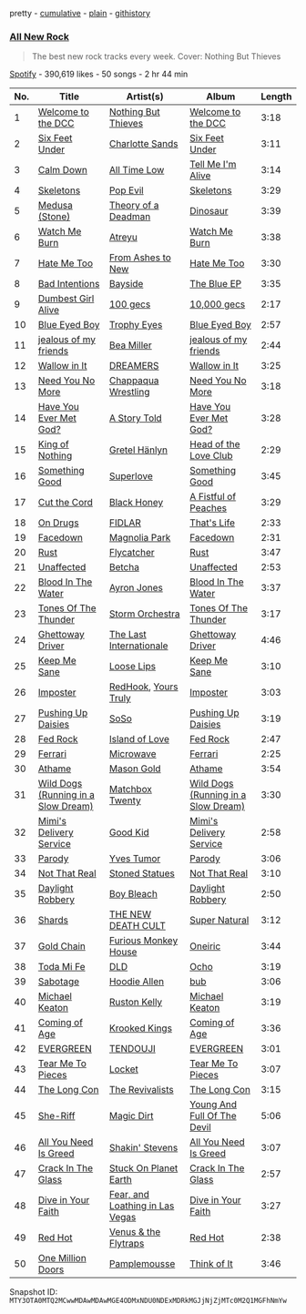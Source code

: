 pretty - [cumulative](/playlists/cumulative/37i9dQZF1DWZryfp6NSvtz.md) - [plain](/playlists/plain/37i9dQZF1DWZryfp6NSvtz) - [githistory](https://github.githistory.xyz/mackorone/spotify-playlist-archive/blob/main/playlists/plain/37i9dQZF1DWZryfp6NSvtz)

### [All New Rock](https://open.spotify.com/playlist/37i9dQZF1DWZryfp6NSvtz)

> The best new rock tracks every week\. Cover: Nothing But Thieves

[Spotify](https://open.spotify.com/user/spotify) - 390,619 likes - 50 songs - 2 hr 44 min

| No. | Title | Artist(s) | Album | Length |
|---|---|---|---|---|
| 1 | [Welcome to the DCC](https://open.spotify.com/track/0ZImVxesVZIydOnwTMSWOK) | [Nothing But Thieves](https://open.spotify.com/artist/1kDGbuxWknIKx4FlgWxiSp) | [Welcome to the DCC](https://open.spotify.com/album/5Os5j39zKEfpvKL11TtfYE) | 3:18 |
| 2 | [Six Feet Under](https://open.spotify.com/track/2Q9pJ2YJOB6jENpyqqkqZf) | [Charlotte Sands](https://open.spotify.com/artist/2cAXhrWAztXGwk6r15ibW2) | [Six Feet Under](https://open.spotify.com/album/5ouxbPTfPDOnC70GIkZ27F) | 3:11 |
| 3 | [Calm Down](https://open.spotify.com/track/72zjYe2aysOkIR7l6KQIhR) | [All Time Low](https://open.spotify.com/artist/46gyXjRIvN1NL1eCB8GBxo) | [Tell Me I'm Alive](https://open.spotify.com/album/0gPGmJSxuqrpvXiWdOLcRh) | 3:14 |
| 4 | [Skeletons](https://open.spotify.com/track/7klR0a6pWaMiRanIkwg1vy) | [Pop Evil](https://open.spotify.com/artist/1pRaG81GsVtaTBuVSpldt2) | [Skeletons](https://open.spotify.com/album/42wOkbQaZa1jnpBpUmk5Zv) | 3:29 |
| 5 | [Medusa \(Stone\)](https://open.spotify.com/track/58nauqtQ3JGC779n2FvfFC) | [Theory of a Deadman](https://open.spotify.com/artist/74eX4C98E4FCrAMl39qRsJ) | [Dinosaur](https://open.spotify.com/album/2pvd7WBSWo76lZeufdC34a) | 3:39 |
| 6 | [Watch Me Burn](https://open.spotify.com/track/52HjwNVAoDmpawoYGYfG3p) | [Atreyu](https://open.spotify.com/artist/3LkSiHbjqOHCKCqBfEZOTv) | [Watch Me Burn](https://open.spotify.com/album/7M6CVCNoLE0MU5gsmiVt3A) | 3:38 |
| 7 | [Hate Me Too](https://open.spotify.com/track/0P9Yw78LZrptziYwD6O0Ed) | [From Ashes to New](https://open.spotify.com/artist/4HrkLxQHZ5mgCtIVpiH5QX) | [Hate Me Too](https://open.spotify.com/album/2lQvl1mfxJecbdNBnTwYuG) | 3:30 |
| 8 | [Bad Intentions](https://open.spotify.com/track/6qpLrHNWL51KQCytTh5Zfq) | [Bayside](https://open.spotify.com/artist/51J0q8S7W3kIEYHQi3EPqk) | [The Blue EP](https://open.spotify.com/album/3plAf4w7eRDvDqY2qxFouS) | 3:35 |
| 9 | [Dumbest Girl Alive](https://open.spotify.com/track/0qMZXgcLfkl5RI3q50KHMH) | [100 gecs](https://open.spotify.com/artist/6PfSUFtkMVoDkx4MQkzOi3) | [10,000 gecs](https://open.spotify.com/album/2XS5McKf3zdJWpcZ4OkZPZ) | 2:17 |
| 10 | [Blue Eyed Boy](https://open.spotify.com/track/0ei2L33JNElnE8txjR2ptr) | [Trophy Eyes](https://open.spotify.com/artist/6KPdmtIl0LA5mRFSqseWhI) | [Blue Eyed Boy](https://open.spotify.com/album/36CcwrMsykxRZTvmM7p9YQ) | 2:57 |
| 11 | [jealous of my friends](https://open.spotify.com/track/5Elsfzs4R5AhZMrfepTxwV) | [Bea Miller](https://open.spotify.com/artist/1o2NpYGqHiCq7FoiYdyd1x) | [jealous of my friends](https://open.spotify.com/album/4rRgE2wgNlVoxWi8aeVFbb) | 2:44 |
| 12 | [Wallow in It](https://open.spotify.com/track/6lrTEb0STphGs4FmsrFktB) | [DREAMERS](https://open.spotify.com/artist/1FgsVeOhRYuSw2ghkIXV0A) | [Wallow in It](https://open.spotify.com/album/4X5cguwixSn1TppGbxdGRG) | 3:25 |
| 13 | [Need You No More](https://open.spotify.com/track/52wTxB7XWwR0Ix6zT57PM0) | [Chappaqua Wrestling](https://open.spotify.com/artist/5S4qUw22ZF7gTPUEx61SyC) | [Need You No More](https://open.spotify.com/album/6R32sE46xgopHel6O69Hhm) | 3:18 |
| 14 | [Have You Ever Met God?](https://open.spotify.com/track/6jAQijcLL1mzY19LQqUENi) | [A Story Told](https://open.spotify.com/artist/0kMSrud2q1lDBgp43LwU54) | [Have You Ever Met God?](https://open.spotify.com/album/7ctM6nFbGbecdI2RWsiQRp) | 3:28 |
| 15 | [King of Nothing](https://open.spotify.com/track/3A8zf3SB7ia8oMpqqnCRHl) | [Gretel Hänlyn](https://open.spotify.com/artist/39HYn2OCDJFkUauHXqwBsG) | [Head of the Love Club](https://open.spotify.com/album/2cwCSDQhVHVtHzv2N8paST) | 2:29 |
| 16 | [Something Good](https://open.spotify.com/track/5t1MLxm9vWYxK3m13QoHts) | [Superlove](https://open.spotify.com/artist/33esp5UFKcRpxcR4Xo0Sne) | [Something Good](https://open.spotify.com/album/5TXmQygkvgmQyWOZbAaZuq) | 3:45 |
| 17 | [Cut the Cord](https://open.spotify.com/track/3nrPemlBKtA9Ggcnl3JpHu) | [Black Honey](https://open.spotify.com/artist/2oVmQT6s29pVIKpqJkyxBS) | [A Fistful of Peaches](https://open.spotify.com/album/66f2AJfIYSpWtiDMac7Wea) | 3:29 |
| 18 | [On Drugs](https://open.spotify.com/track/5m1ncM2CKxfxsJwlVpgZPf) | [FIDLAR](https://open.spotify.com/artist/3P6duIn7oHeiBACZfYeNud) | [That's Life](https://open.spotify.com/album/0dXzD6JFPdhBEX7q2Zq4NR) | 2:33 |
| 19 | [Facedown](https://open.spotify.com/track/2wc4XyfD9OAELrkwL3iCqO) | [Magnolia Park](https://open.spotify.com/artist/7B76SsfzG0wWk1WEvGzCmY) | [Facedown](https://open.spotify.com/album/5bkQz8PC9JMdToUrvFfQOI) | 2:31 |
| 20 | [Rust](https://open.spotify.com/track/3IFh1DIJzQMrKhVB6LIv81) | [Flycatcher](https://open.spotify.com/artist/4j5N6CLoWuY6yv1NOzFLyn) | [Rust](https://open.spotify.com/album/5KPrETLdFghB37sAssYl5l) | 3:47 |
| 21 | [Unaffected](https://open.spotify.com/track/6tFIpxt3hittaOtNhaEDfI) | [Betcha](https://open.spotify.com/artist/3pT3KTodKJRyqpxoXINfQh) | [Unaffected](https://open.spotify.com/album/3XWEdgpD5UzKyeTkgr66FI) | 2:53 |
| 22 | [Blood In The Water](https://open.spotify.com/track/36h5JAbSei6u5AcZJji05T) | [Ayron Jones](https://open.spotify.com/artist/1iEaqWaYpKo9x0OrEq7Q7z) | [Blood In The Water](https://open.spotify.com/album/51XawJfwZu5NH45ICmVAwI) | 3:37 |
| 23 | [Tones Of The Thunder](https://open.spotify.com/track/7pdIdEiCnJOn7WvUuuZHXZ) | [Storm Orchestra](https://open.spotify.com/artist/5Zl04O5XJOu7kGrAosCPfR) | [Tones Of The Thunder](https://open.spotify.com/album/7KK7LlfJvfuFk9CE4Wo1KM) | 3:17 |
| 24 | [Ghettoway Driver](https://open.spotify.com/track/0moRDWyrwL7Gl5UyAJ3tDR) | [The Last Internationale](https://open.spotify.com/artist/2K9hz9205EQR7KkKNdyXFc) | [Ghettoway Driver](https://open.spotify.com/album/6JVyO566IMq2YfliormnHR) | 4:46 |
| 25 | [Keep Me Sane](https://open.spotify.com/track/2WOICHVDt9A9xDwWG4i8Jw) | [Loose Lips](https://open.spotify.com/artist/0n5RkUf3LWm4kBn5i1OeND) | [Keep Me Sane](https://open.spotify.com/album/2qgPRNfb783lWEpKc3Gmpj) | 3:10 |
| 26 | [Imposter](https://open.spotify.com/track/0HDsndV2bSC8ffeF1St9L4) | [RedHook](https://open.spotify.com/artist/6OVWDN6Ty6RfnhUJlrYBlI), [Yours Truly](https://open.spotify.com/artist/76NpRNEWMaNdOudixwOPRo) | [Imposter](https://open.spotify.com/album/1NIHzCmCg3oYs602XSj9o8) | 3:03 |
| 27 | [Pushing Up Daisies](https://open.spotify.com/track/72EtuWCTPo2EvpgqC2MTuy) | [SoSo](https://open.spotify.com/artist/4bdIMnDadxc6M1bnaHieL0) | [Pushing Up Daisies](https://open.spotify.com/album/4LGVAg3iQyknC6jNE9zU0Z) | 3:19 |
| 28 | [Fed Rock](https://open.spotify.com/track/5N9WqVbPaNU6HqS4Z5as5r) | [Island of Love](https://open.spotify.com/artist/6Owu7hgXQkNtgcVMo7UYqn) | [Fed Rock](https://open.spotify.com/album/2jMOIQCfCluYqndppMEU4Z) | 2:47 |
| 29 | [Ferrari](https://open.spotify.com/track/1MpPv7wnIzfqJMdnSAnV6a) | [Microwave](https://open.spotify.com/artist/7ptm7G8z8VVvwBnDq8fAmD) | [Ferrari](https://open.spotify.com/album/5NAncxqbc4XMu0AOpIHYcM) | 2:25 |
| 30 | [Athame](https://open.spotify.com/track/4cDlHVvF0FkYriCH6F1LT9) | [Mason Gold](https://open.spotify.com/artist/1b0Hm9MRSBzW66GBC5xlzC) | [Athame](https://open.spotify.com/album/3YvZrZ0rd0rXVVM2LZ59AV) | 3:54 |
| 31 | [Wild Dogs \(Running in a Slow Dream\)](https://open.spotify.com/track/3jK53bWJDGzbTbqaBayfBB) | [Matchbox Twenty](https://open.spotify.com/artist/3Ngh2zDBRPEriyxQDAMKd1) | [Wild Dogs \(Running in a Slow Dream\)](https://open.spotify.com/album/6AxPMn4e6dETGN7PNvH3xM) | 3:30 |
| 32 | [Mimi's Delivery Service](https://open.spotify.com/track/3yXJjux4ngdBID25f0QIui) | [Good Kid](https://open.spotify.com/artist/38SKxCyfrmNWqWunb9wGHP) | [Mimi's Delivery Service](https://open.spotify.com/album/26i93seS4geUVSbjhloq5A) | 2:58 |
| 33 | [Parody](https://open.spotify.com/track/69JmafotyJNxvKsbQbQj5v) | [Yves Tumor](https://open.spotify.com/artist/0qu422H5MOoQxGjd4IzHbS) | [Parody](https://open.spotify.com/album/6L8pdjEecAuyqss3nizuOu) | 3:06 |
| 34 | [Not That Real](https://open.spotify.com/track/0PE7xOs1oDlfk3KqHF3sYQ) | [Stoned Statues](https://open.spotify.com/artist/4T3zk8OMwpondwavcnTZeQ) | [Not That Real](https://open.spotify.com/album/7CJC3VK4mUB8epc2AYvT17) | 3:10 |
| 35 | [Daylight Robbery](https://open.spotify.com/track/4nlP649wAY4jW7HwfJABWT) | [Boy Bleach](https://open.spotify.com/artist/0QdhKd1bYPAy48bofL7c0V) | [Daylight Robbery](https://open.spotify.com/album/7KKWiPk1PbcUWrKlSkQ2CM) | 2:50 |
| 36 | [Shards](https://open.spotify.com/track/1xanHHpbqh1EyiP8Gop2Az) | [THE NEW DEATH CULT](https://open.spotify.com/artist/5Dk6zcL9tazwRLrMZt4jll) | [Super Natural](https://open.spotify.com/album/4NSH2F7PPhELX6J9QiddSB) | 3:12 |
| 37 | [Gold Chain](https://open.spotify.com/track/53M3X2IeDCU46d2lGGaTgA) | [Furious Monkey House](https://open.spotify.com/artist/4u8LHuDsbX6iiVdAgG2Kq9) | [Oneiric](https://open.spotify.com/album/0aRHJ30mAXNAn6lOq4UHNE) | 3:44 |
| 38 | [Toda Mi Fe](https://open.spotify.com/track/4xv8YtHeOHydpg3Y6OYkUQ) | [DLD](https://open.spotify.com/artist/7CwiLiC1S8B69RMPxbDb6S) | [Ocho](https://open.spotify.com/album/4jie4ait51UVZs4khjF1CP) | 3:19 |
| 39 | [Sabotage](https://open.spotify.com/track/5gxU3v7mbgjV8TIZOSXMqm) | [Hoodie Allen](https://open.spotify.com/artist/382aq8Pij5V2nE2JMHMoxl) | [bub](https://open.spotify.com/album/0hy7HjLEpI3x68n5Oz7Lj8) | 3:06 |
| 40 | [Michael Keaton](https://open.spotify.com/track/3OWMwp7sYhbZYQZ4XOtIOV) | [Ruston Kelly](https://open.spotify.com/artist/5zuqnTZOeJzI0N0yQ7XA7I) | [Michael Keaton](https://open.spotify.com/album/34je96nHBKTrelQMtwGwww) | 3:19 |
| 41 | [Coming of Age](https://open.spotify.com/track/3n5teaWGB99IrQwVo1oyCU) | [Krooked Kings](https://open.spotify.com/artist/6PbMwLmbus5mZl93tX1lXE) | [Coming of Age](https://open.spotify.com/album/16FLaxWATZYpPLEA9siZe6) | 3:36 |
| 42 | [EVERGREEN](https://open.spotify.com/track/61aCEeinXGhvUkDthsjlfS) | [TENDOUJI](https://open.spotify.com/artist/7kOS7xo3ryc1MmhfP0fNnX) | [EVERGREEN](https://open.spotify.com/album/3SkwWttZbYEwAZDMICGUwt) | 3:01 |
| 43 | [Tear Me To Pieces](https://open.spotify.com/track/5zJiFmoADZPlvXPO1PuI0d) | [Locket](https://open.spotify.com/artist/6h0cRpTv4GFq0zYbCbsDXy) | [Tear Me To Pieces](https://open.spotify.com/album/6VkLYHpgk4saImc0fFOZYi) | 3:07 |
| 44 | [The Long Con](https://open.spotify.com/track/5Hqs7gSAiYcFJqQku96mWU) | [The Revivalists](https://open.spotify.com/artist/5kuJibJcwOC53s3OkoGMRA) | [The Long Con](https://open.spotify.com/album/3wR5vUGvWQoqx2YDrmcQpw) | 3:15 |
| 45 | [She\-Riff](https://open.spotify.com/track/25Yd5pukbvvDgAFYdXCzyQ) | [Magic Dirt](https://open.spotify.com/artist/6OgAO7QYncP5feMijPxBxi) | [Young And Full Of The Devil](https://open.spotify.com/album/5l7qY4AWuMcw0mxMMX4akX) | 5:06 |
| 46 | [All You Need Is Greed](https://open.spotify.com/track/0Ctb67V0KhGk5C0QyFIGXn) | [Shakin' Stevens](https://open.spotify.com/artist/0wi4yTYlGtEnbGo4ltZTib) | [All You Need Is Greed](https://open.spotify.com/album/2Z5z34sWMa6xTFqEoEco2I) | 3:07 |
| 47 | [Crack In The Glass](https://open.spotify.com/track/1QGUDtsMHFg97XK533cotm) | [Stuck On Planet Earth](https://open.spotify.com/artist/1SFdaY4s5BAQMk2X7YIhAS) | [Crack In The Glass](https://open.spotify.com/album/6SD6bl4EOazDhZfGgLO5Mx) | 2:57 |
| 48 | [Dive in Your Faith](https://open.spotify.com/track/0pzu9pwttcFnbx822XA9xx) | [Fear, and Loathing in Las Vegas](https://open.spotify.com/artist/5iZSZ19Lnt6iQTDITRF7Mn) | [Dive in Your Faith](https://open.spotify.com/album/38QdEHccuklJS8B35kl2qE) | 3:27 |
| 49 | [Red Hot](https://open.spotify.com/track/5Cklo32fSNbvHRbXLs3dc5) | [Venus & the Flytraps](https://open.spotify.com/artist/0p1Rswnjvt7KFNFTYXNmWF) | [Red Hot](https://open.spotify.com/album/2p1CTtfcaZTL6isuwjUTf2) | 2:38 |
| 50 | [One Million Doors](https://open.spotify.com/track/0arj6MD7t0Sp2EWjQXTdtg) | [Pamplemousse](https://open.spotify.com/artist/5mfSroygyqh7OOonNCJ4Z1) | [Think of It](https://open.spotify.com/album/71m1rnFFpoQjRtl2aq5cql) | 3:46 |

Snapshot ID: `MTY3OTA0MTQ2MCwwMDAwMDAwMGE4ODMxNDU0NDExMDRkMGJjNjZjMTc0M2Q1MGFhNmYw`
